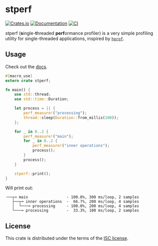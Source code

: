 # stperf
[![Crates.io](https://img.shields.io/crates/d/stperf.svg)](https://crates.io/crates/stperf)
[![Documentation](https://docs.rs/stperf/badge.svg)](https://docs.rs/stperf)
[![CI](https://img.shields.io/travis/neonmoe/stperf/0.1.2.svg)](https://travis-ci.org/neonmoe/stperf)

stperf (**s**ingle-**t**hreaded **perf**ormance profiler) is a very
simple profiling utility for single-threaded applications, inspired by
[`hprof`](https://crates.io/crates/hprof).

## Usage
Check out the [docs](https://docs.rs/stperf).

```rust
#[macro_use]
extern crate stperf;

fn main() {
    use std::thread;
    use std::time::Duration;

    let process = || {
        perf_measure!("processing");
        thread::sleep(Duration::from_millis(100));
    };

    for _ in 0..2 {
        perf_measure!("main");
        for _ in 0..2 {
            perf_measure!("inner operations");
            process();
        }
        process();
    }

    stperf::print();
}
```

Will print out:

```
╶──┬╼ main                 - 100.0%, 300 ms/loop, 2 samples
   ├──┬╼ inner operations  -  66.7%, 200 ms/loop, 4 samples
   │  └───╼ processing     - 100.0%, 200 ms/loop, 4 samples
   └───╼ processing        -  33.3%, 100 ms/loop, 2 samples
```

## License
This crate is distributed under the terms of the [ISC license](COPYING.md).
